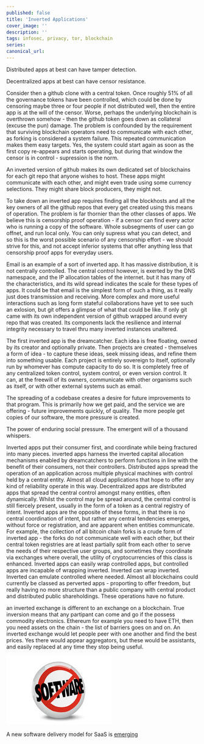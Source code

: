 ```yaml
---
published: false
title: 'Inverted Applications'
cover_image: ''
description: ''
tags: infosec, privacy, tor, blockchain
series:
canonical_url:
---
```


Distributed apps at best can have tamper detection.

Decentralized apps at best can have censor resistance.

Consider then a github clone with a central token. Once roughly 51% of all the governance tokens have been controlled, which could be done by censoring maybe three or four people if not distributed well, then the entire app is at the will of the censor. Worse, perhaps the underlying blockchain is overthrown somehow - then the github token goes down as collateral (excuse the pun) damage. The problem is confounded by the requirement that surviving blockchain operators need to communicate with each other, as forking is considered a system failure. This repeated communication makes them easy targets. Yes, the system could start again as soon as the first copy re-appears and starts operating, but during that window the censor is in control - supression is the norm.

An inverted version of github makes its own dedicated set of blockchains for each git repo that anyone wishes to host. These apps might communicate with each other, and might even trade using some currency selections. They might share block producers, they might not.

To take down an inverted app requires finding all the blockhosts and all the key owners of all the github repos that every get created using this means of operation. The problem is far thornier than the other classes of apps. We believe this is censorship proof operation - if a censor can find every actor who is running a copy of the software. Whole subsegments of user can go offnet, and run local only. You can only supress what you can detect, and so this is the worst possible scenario of any censorship effort - we should strive for this, and not accept inferior systems that offer anything less that censorship proof apps for everyday users.

Email is an example of a sort of inverted app. It has massive distribution, it is not centrally controlled. The central control however, is exerted by the DNS namespace, and the IP allocation tables of the internet. but it has many of the characteristics, and its wild spread indicates the scale for these types of apps. It could be that email is the simplest form of such a thing, as it really just does transmission and receiving. More complex and more useful interactions such as long form stateful collaborations have yet to see such an exlosion, but git offers a glimpse of what that could be like. If only git came with its own independent version of github wrapped around every repo that was created. Its components lack the resilience and internal integrity necessary to travel thru many inverted instances unaltered.

The first inverted app is the dreamcatcher. Each idea is free floating, owned by its creator and optionally private. Then projects are created - themselves a form of idea - to capture these ideas, seek missing ideas, and refine them into something usable. Each project is entirely sovereign to itself, optionally run by whomever has compute capacity to do so. It is completely free of any centralized token control, system control, or even version control. It can, at the freewill of its owners, communicate with other organisms such as itself, or with other external systems such as email.

The spreading of a codebase creates a desire for future improvements to that program. This is primarily how we get paid, and the service we are offering - future improvements quickly, of quality. The more people get copies of our software, the more pressure is created.

The power of enduring social pressure. The emergent will of a thousand whispers.

Inverted apps put their consumer first, and coordinate while being fractured into many pieces. inverted apps harness the inverted capital allocation mechanisms enabled by dreamcatchers to perform functions in line with the benefit of their consumers, not their controllers. Distributed apps spread the operation of an application across multiple physical machines with control held by a central entity. Almost all cloud applications that hope to offer any kind of reliability operate in this way. Decentralized apps are distributed apps that spread the central control amongst many entities, often dynamically. Whilst the control may be spread around, the central control is still fiercely present, usually in the form of a token as a central registry of intent. Inverted apps are the opposite of these forms, in that there is no central coordination of intent, but rather any central tendencies emerges, without force or registration, and are apparent when entities communicate. For example, the collection of all bitcoin chain forks is a crude form of inverted app - the forks do not communicate well with each other, but their central token registries are at least partially split from each other to serve the needs of their respective user groups, and sometimes they coordinate via exchanges where overall, the utility of cryptocurrencies of this class is enhanced. Inverted apps can easily wrap controlled apps, but controlled apps are incapable of wrapping inverted. Inverted can wrap inverted. Inverted can emulate controlled where needed. Almost all blockchains could currently be classed as perverted apps - proporting to offer freedom, but really having no more structure than a public company with central product and distributed public shareholdings. These operations have no future.

an inverted exchange is different to an exchange on a blockchain. True inversion means that any partipant can come and go if the possess commodity electronics. Ethereum for example you need to have ETH, then you need assets on the chain - the list of barriers goes on and on. An inverted exchange would let people peer with one another and find the best prices. Yes there would appear aggregators, but these would be assistants, and easily replaced at any time they stop being useful.

![No SaaS](./assets/no-more-software.png)

A new software delivery model for SaaS is [emerging](https://goteleport.com/blog/open-core-vs-saas-intro/)
